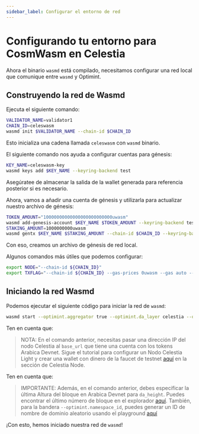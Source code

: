 ```yaml
---
sidebar_label: Configurar el entorno de red
---
```


# Configurando tu entorno para CosmWasm en Celestia

Ahora el binario `wasmd` está compilado, necesitamos configurar una red local que comunique entre `wasmd` y Optimint.

## Construyendo la red de Wasmd

Ejecuta el siguiente comando:

```sh
VALIDATOR_NAME=validator1
CHAIN_ID=celeswasm
wasmd init $VALIDATOR_NAME --chain-id $CHAIN_ID
```

Esto inicializa una cadena llamada `celeswasm` con `wasmd` binario.

El siguiente comando nos ayuda a configurar cuentas para génesis:

```sh
KEY_NAME=celeswasm-key
wasmd keys add $KEY_NAME --keyring-backend test
```

Asegúratee de almacenar la salida de la wallet generada para referencia posterior si es necesario.

Ahora, vamos a añadir una cuenta de génesis y utilizarla para actualizar nuestro archivo de génesis:

```sh
TOKEN_AMOUNT="10000000000000000000000000uwasm"
wasmd add-genesis-account $KEY_NAME $TOKEN_AMOUNT --keyring-backend test
STAKING_AMOUNT=1000000000uwasm
wasmd gentx $KEY_NAME $STAKING_AMOUNT --chain-id $CHAIN_ID --keyring-backend test
```

Con eso, creamos un archivo de génesis de red local.

Algunos comandos más útiles que podemos configurar:

<!-- markdownlint-disable MD013 -->
```sh
export NODE="--chain-id ${CHAIN_ID}"
export TXFLAG="--chain-id ${CHAIN_ID} --gas-prices 0uwasm --gas auto --gas-adjustment 1.3"
```
<!-- markdownlint-enable MD013 -->

## Iniciando la red Wasmd

Podemos ejecutar el siguiente código para iniciar la red de `wasmd`:

<!-- markdownlint-disable MD013 -->
```sh
wasmd start --optimint.aggregator true --optimint.da_layer celestia --optimint.da_config='{"base_url":"http://XXX.XXX.XXX.XXX:26658","timeout":60000000000,"gas_limit":6000000}' --optimint.namespace_id 000000000000FFFF --optimint.da_start_height XXXXX
```
<!-- markdownlint-enable MD013 -->

Ten en cuenta que:

> NOTA: En el comando anterior, necesitas pasar una dirección IP del nodo Celestia al `base_url` que tiene una cuenta con los tokens Arabica Devnet. Sigue el tutorial para configurar un Nodo Celestia Light y crear una wallet con dinero de la faucet de testnet [aquí](./node-tutorial.md) en la sección de Celestia Node.

Ten en cuenta que:

> IMPORTANTE: Además, en el comando anterior, debes especificar la última Altura del bloque en Arabica Devnet para `da_height`. Puedes encontrar el último número de bloque en el explorador [aquí](https://explorer.celestia.observer/arabica). También, para la bandera `--optimint.namespace_id`, puedes generar un ID de nombre de dominio aleatorio usando el playground [aquí](https://go.dev/play/p/7ltvaj8lhRl)

¡Con esto, hemos iniciado nuestra red de `wasmd`!
